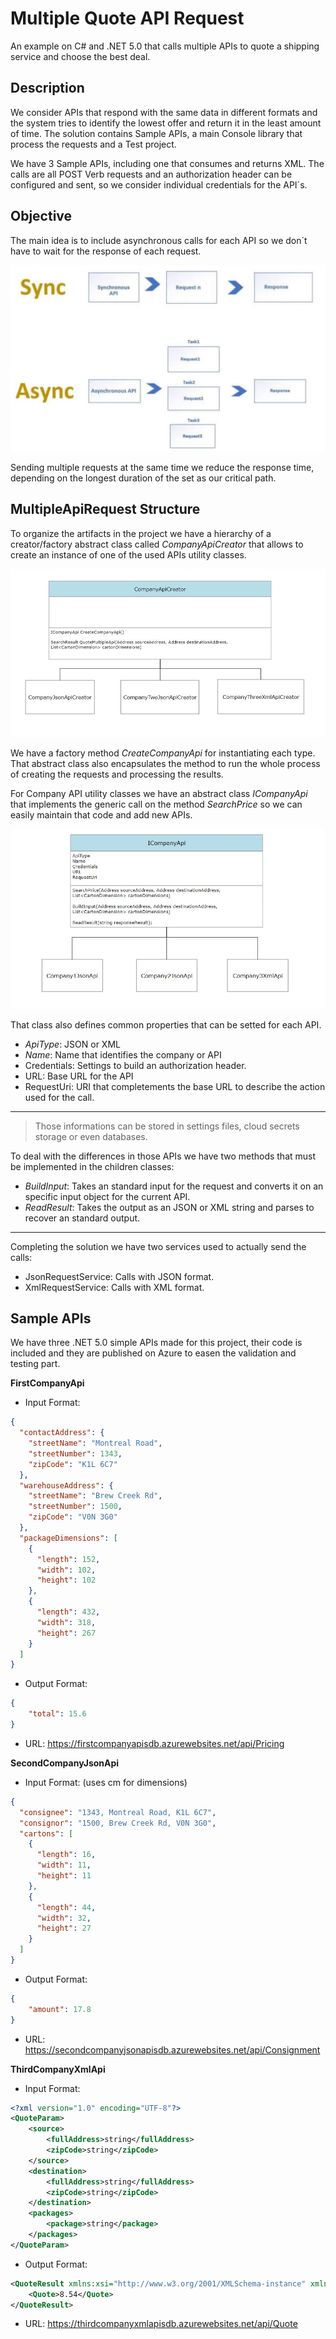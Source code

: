 # Multiple Quote API Request 

An example on C# and .NET 5.0 that calls multiple APIs to quote a shipping service and choose the best deal. 


## Description

We consider APIs that respond with the same data in different formats and the system tries to identify the lowest offer and return it in the least amount of time.
The solution contains Sample APIs, a main Console library that process the requests and a Test project.

We have 3 Sample APIs, including one that consumes and returns XML. The calls are all POST Verb requests and an authorization header can be configured and sent, so we consider individual credentials for the API´s.


## Objective

The main idea is to include asynchronous calls for each API so we don´t have to wait for the response of each request.


![Sync and Async flows, one repeats n times, the other calls 3 requests](https://github.com/SantiagoD/MultipleApiRequestSolution/blob/master/async_sync.JPG?raw=true "Sync/Async differences")

Sending multiple requests at the same time we reduce the response time, depending on the longest duration of the set as our critical path.

## MultipleApiRequest Structure
To organize the artifacts in the project we have a hierarchy of a creator/factory abstract class called *CompanyApiCreator* that allows to create an instance of one of the used APIs utility classes.


![CompanyApiCreator class diagram](https://github.com/SantiagoD/MultipleApiRequestSolution/blob/master/creator_class.JPG?raw=true "CompanyApiCreator class diagram")

We have a factory method *CreateCompanyApi* for instantiating each type.
That abstract class also encapsulates the method to run the whole process of creating the requests and processing the results.

For Company API utility classes we have an abstract class *ICompanyApi* that implements the generic call on the method *SearchPrice* so we can easily maintain that code and add new APIs.


![ICompanyApi class diagram](https://github.com/SantiagoD/MultipleApiRequestSolution/blob/master/api_class.JPG?raw=true "ICompanyApi class diagram")

That class also defines common properties that can be setted for each API. 
- *ApiType*: JSON or XML
- *Name*: Name that identifies the company or API
- Credentials: Settings to build an authorization header.
- URL: Base URL for the API
- RequestUri: URI that completements the base URL to describe the action used for the call.
---
> Those informations can be stored in settings files, cloud secrets storage or even databases.
>
To deal with the differences in those APIs we have two methods that must be implemented in the children classes:

- *BuildInput*: Takes an standard input for the request and converts it on an specific input object for the current API.
- *ReadResult*: Takes the output as an JSON or XML string and parses to recover an standard output.

---

Completing the solution we have two services used to actually send the calls:
- JsonRequestService: Calls with JSON format.
- XmlRequestService: Calls with XML format.

## Sample APIs
We have three .NET 5.0 simple APIs made for this project, their code is included and they are published on Azure to easen the validation and testing part.

**FirstCompanyApi**
- Input Format:
```json
{
  "contactAddress": {
    "streetName": "Montreal Road",
    "streetNumber": 1343,
    "zipCode": "K1L 6C7"
  },
  "warehouseAddress": {
    "streetName": "Brew Creek Rd",
    "streetNumber": 1500,
    "zipCode": "V0N 3G0"
  },
  "packageDimensions": [
    {
      "length": 152,
      "width": 102,
      "height": 102
    },
    {
      "length": 432,
      "width": 318,
      "height": 267
    }
  ]
}
```
- Output Format:
```json
{
    "total": 15.6
}
```
- URL: https://firstcompanyapisdb.azurewebsites.net/api/Pricing

**SecondCompanyJsonApi**
- Input Format: (uses cm for dimensions)
```json
{
  "consignee": "1343, Montreal Road, K1L 6C7",
  "consignor": "1500, Brew Creek Rd, V0N 3G0",
  "cartons": [
    {
      "length": 16,
      "width": 11,
      "height": 11
    },
    {
      "length": 44,
      "width": 32,
      "height": 27
    }
  ]
}
```
- Output Format:
```json
{
    "amount": 17.8
}
```
- URL: https://secondcompanyjsonapisdb.azurewebsites.net/api/Consignment

**ThirdCompanyXmlApi**
- Input Format: 
```xml
<?xml version="1.0" encoding="UTF-8"?>
<QuoteParam>
	<source>
		<fullAddress>string</fullAddress>
		<zipCode>string</zipCode>
	</source>
	<destination>
		<fullAddress>string</fullAddress>
		<zipCode>string</zipCode>
	</destination>
	<packages>
		<package>string</package>
	</packages>
</QuoteParam>
```
- Output Format:
```xml
<QuoteResult xmlns:xsi="http://www.w3.org/2001/XMLSchema-instance" xmlns:xsd="http://www.w3.org/2001/XMLSchema">
    <Quote>8.54</Quote>
</QuoteResult>
```
- URL: https://thirdcompanyxmlapisdb.azurewebsites.net/api/Quote

